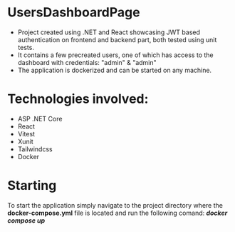 # UsersDashboardPage
<ul>
  <li>
    Project created using .NET and React showcasing JWT based authentication on frontend and backend part, both tested using unit tests.
  </li>
  <li>
    It contains a few precreated users, one of which has access to the dashboard with credentials: "admin" & "admin"
  </li>
  <li>
    The application is dockerized and can be started on any machine.
  </li>
</ul>


# Technologies involved:
<ul>
  <li>
    ASP .NET Core
  </li>
  <li>
    React
  </li>
  <li>
    Vitest
  </li>
  <li>
    Xunit
  </li>
  <li>
    Tailwindcss
</li>
  <li>
    Docker
</li>
</ul>

# Starting
To start the application simply navigate to the project directory where the <b>docker-compose.yml</b> file is located and run the following comand:
<b><i>docker compose up</i></b>
